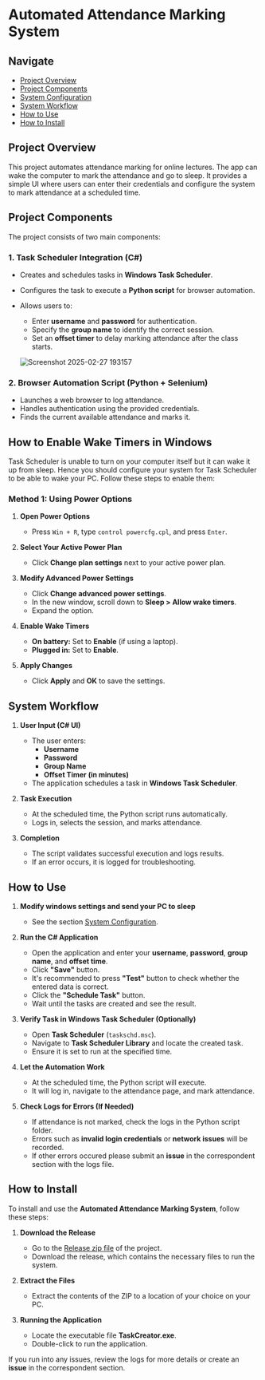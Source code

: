 # **Automated Attendance Marking System**

## **Navigate**
- [Project Overview](#project-overview)  
- [Project Components](#project-components)
- [System Configuration](#how-to-enable-wake-timers-in-windows)  
- [System Workflow](#system-workflow)  
- [How to Use](#how-to-use)
- [How to Install](#how-to-install)  

## **Project Overview**
This project automates attendance marking for online lectures. The app can wake the computer to mark the attendance and go to sleep. It provides a simple UI where users can enter their credentials and configure the system to mark attendance at a scheduled time.

## **Project Components**
The project consists of two main components:

### **1. Task Scheduler Integration (C#)**
- Creates and schedules tasks in **Windows Task Scheduler**.
- Configures the task to execute a **Python script** for browser automation.
- Allows users to:
  - Enter **username** and **password** for authentication.
  - Specify the **group name** to identify the correct session.
  - Set an **offset timer** to delay marking attendance after the class starts.

  ![Screenshot 2025-02-27 193157](https://github.com/user-attachments/assets/74c6a849-4e57-498b-85ac-d25c95919914)

### **2. Browser Automation Script (Python + Selenium)**
- Launches a web browser to log attendance.
- Handles authentication using the provided credentials.
- Finds the current available attendance and marks it.

## **How to Enable Wake Timers in Windows**

Task Scheduler is unable to turn on your computer itself but it can wake it up from sleep. Hence you should configure your system for Task Scheduler to be able to wake your PC. Follow these steps to enable them:

### **Method 1: Using Power Options**
1. **Open Power Options**  
   - Press `Win + R`, type `control powercfg.cpl`, and press `Enter`.

2. **Select Your Active Power Plan**  
   - Click **Change plan settings** next to your active power plan.

3. **Modify Advanced Power Settings**  
   - Click **Change advanced power settings**.
   - In the new window, scroll down to **Sleep > Allow wake timers**.
   - Expand the option.

4. **Enable Wake Timers**
   - **On battery:** Set to **Enable** (if using a laptop).  
   - **Plugged in:** Set to **Enable**.  

5. **Apply Changes**
   - Click **Apply** and **OK** to save the settings.

## **System Workflow**
1. **User Input (C# UI)**
   - The user enters:
     - **Username**
     - **Password**
     - **Group Name**
     - **Offset Timer (in minutes)**
   - The application schedules a task in **Windows Task Scheduler**.

2. **Task Execution**
   - At the scheduled time, the Python script runs automatically.
   - Logs in, selects the session, and marks attendance.

3. **Completion**
   - The script validates successful execution and logs results.
   - If an error occurs, it is logged for troubleshooting.

## **How to Use**
1. **Modify windows settings and send your PC to sleep**
   - See the section [System Configuration](#how-to-enable-wake-timers-in-windows).
  
2. **Run the C# Application**  
   - Open the application and enter your **username**, **password**, **group name**, and **offset time**.
   - Click **"Save"** button.
   - It's recommended to press **"Test"** button to check whether the entered data is correct.
   - Click the **"Schedule Task"** button.
   - Wait until the tasks are created and see the result.

3. **Verify Task in Windows Task Scheduler (Optionally)** 
   - Open **Task Scheduler** (`taskschd.msc`).
   - Navigate to **Task Scheduler Library** and locate the created task.
   - Ensure it is set to run at the specified time.

4. **Let the Automation Work**  
   - At the scheduled time, the Python script will execute.
   - It will log in, navigate to the attendance page, and mark attendance.

5. **Check Logs for Errors (If Needed)**  
   - If attendance is not marked, check the logs in the Python script folder.
   - Errors such as **invalid login credentials** or **network issues** will be recorded.
   - If other errors occured please submit an **issue** in the correspondent section with the logs file.
  
## **How to Install**

To install and use the **Automated Attendance Marking System**, follow these steps:

1. **Download the Release**
   - Go to the [Release zip file](Release.zip/) of the project.
   - Download the release, which contains the necessary files to run the system.

2. **Extract the Files**
   - Extract the contents of the ZIP to a location of your choice on your PC.

3. **Running the Application**
   - Locate the executable file **TaskCreator.exe**.
   - Double-click to run the application.

If you run into any issues, review the logs for more details or create an **issue** in the correspondent section.

